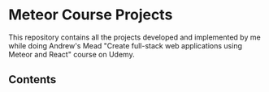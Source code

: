 #  Meteor Course Projects
This repository contains all the projects developed and implemented by me while doing Andrew's Mead "Create full-stack web applications using Meteor and React" course on Udemy.

## Contents